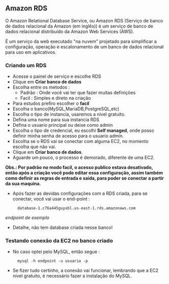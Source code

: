## Amazon RDS

<p>O Amazon Relational Database Service, ou Amazon RDS (Serviço de banco de dados relacional da Amazon (em inglês)) é um serviço de banco de dados relacional distribuído da Amazon Web Services (AWS).</p>
<p>É um serviço da web executado "na nuvem" projetado para simplificar a configuração, operação e escalonamento de um banco de dados relacional para uso em aplicativos.</p>


### Criando um RDS

- Acesse o painel de serviço e escolhe RDS
- Clique em <b>Criar banco de dados</b>
- Escolha entre os metodos : 
    - Padrão : Onde você vai ter que fazer muitas definições
    - Facil : Simples e direto na criação
- Para estudos prefiro escolher o <b>facil</b>
- Escolha o banco(MySQL,MariaDB,PostgreSQL,etc)
- Escolha o tipo de instancia, usaremos a nivel gratuito.
- Defina uma nome para sua instancia RDS
- Defina o usuario principal ou deixe como admin
- Escolha o tipo de credencial, eu escolhi <b>Self managed</b>, onde posso definir minha senha de acesso para o usuario admin.
- Escolha se o RDS vai se conectar com alguma EC2, no momento escolha que não vai.
- Clique em <b>Criar banco de dados</b>.
- Aguarde um pouco, o processo é demorado, diferente de uma EC2.

<b>Obs.: Por padrão no modo facil, o acesso publico estava desativado, então após a criação você pode editar essa configuração, assim também como definir as regras de entrada e saida, para poder se conectar a partir da sua maquina.</b>

- Após fazer as devidas configurações com a RDS criada, para se conectar, você vai usar o end-point :

        database-1.c76a445guyxbl.us-east-1.rds.amazonaws.com
<i>endpoint de exemplo</i>

- Detalhe, não tem database criada nesse banco!

### Testando conexão da EC2 no banco criado

- No caso optei pelo MySQL, então segue :

        mysql -h endpoint -u usuario -p

- Se fizer tudo certinho, a conexão vai funcionar, lembrando que a EC2 nivel gratuito, é necessário fazer a instalação do MySQL.